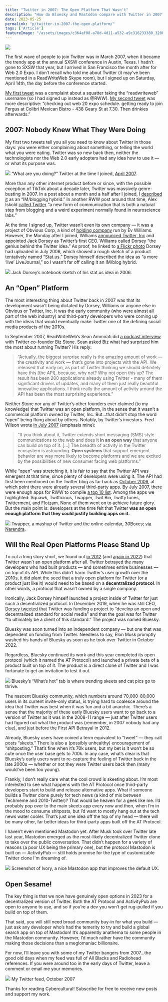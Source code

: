 ```yaml
---
title: "Twitter in 2007: The Open Platform That Wasn't"
description: "How do Bluesky and Mastodon compare with Twitter in 2007? Nobody quite knew what Twitter was back then, yet devs were already building on it."
date: 2023-05-25
permalink: "p/twitter-in-2007-the-open-platform/"
tags: ['Article']
featureImage: "/assets/images/c364af08-a78d-4d11-a532-a9c316233380_3200x1894.jpg"
---
```


![](/assets/images/c364af08-a78d-4d11-a532-a9c316233380_3200x1894.jpg)

The first wave of people to join Twitter was in March 2007, when it became the trendy app at the annual SXSW conference in Austin, Texas. I hadn’t gone to SXSW that year, but I arrived in San Francisco the month after for Web 2.0 Expo. I don’t recall who told me about Twitter (it may’ve been mentioned in a ReadWriteWeb Skype room), but I signed up on Saturday, April 14th, the day before the conference started.

[My first tweet](https://twitter.com/RWW/status/28274971) was a complaint about a squatter taking the “readwriteweb” username (so I had signed up instead as @RWW). [My second tweet](https://twitter.com/RWW/statuses/28366381) was more descriptive: “checking out web 20 expo schedule. getting ready to join Fergus at Colibri Mexican Bistro - 438 Geary St at 7.30. Then drinkies afterwards.”

2007: Nobody Knew What They Were Doing
--------------------------------------

My first two tweets tell you all you need to know about Twitter in those days: you were either complaining about something, or telling the world what you were eating. Twitter was so new back then, neither the technologists nor the Web 2.0 early adopters had any idea how to use it — or what its purpose was.

![](/assets/images/0b892802-1050-4c7e-8ee5-e982553e1580_1910x1544.png)
“What are you doing?” Twitter at the time I joined, [April 2007](https://web.archive.org/web/20070416205745/http://twitter.com:80/).

More than any other internet product before or since, with the possible exception of TikTok about a decade later, Twitter was massively genre-busting in 2007. In a post about a month and a half after I joined, I [described it](https://web.archive.org/web/20070606210555/http://www.readwriteweb.com/archives/amazon_comes_to_twitter.php) as an “IM/blogging hybrid.” In another RWW post around that time, Alex Iskold [called Twitter](https://web.archive.org/web/20070601173750/http://www.readwriteweb.com/archives/evolution_of_communication.php) “a new form of communication that is both a natural step from blogging and a weird experiment normally found in neuroscience labs.”

At the time I signed up, Twitter wasn’t even its own company — it was a project of Obvious Corp, a kind of [holding company](https://web.archive.org/web/20070703203049/http://evhead.com/2006/10/birth-of-obvious-corp_25.asp) run by Ev Williams. However, the Monday after I joined, Williams [announced Twitter, Inc](https://web.archive.org/web/20070702151612/http://blog.obvious.com/2007/04/twitter-inc.html) and appointed Jack Dorsey as Twitter’s first CEO. Williams called Dorsey “the genius behind the Twitter idea.” As proof, he linked to [a Flickr photo](https://flickr.com/photos/jackdorsey/182613360) Dorsey had uploaded in July 2006, which showed a rough sketch of a product tentatively named “Stat.us.” Dorsey himself described the idea as “a more ‘live’ LiveJournal,” so I wasn’t far off calling it an IM/blog hybrid.

![](/assets/images/250961ed-7936-4e9f-99d1-fa2388301223_1536x2048.jpg)
Jack Dorsey’s notebook sketch of his stat.us idea in 2006.

An “Open” Platform
------------------

The most interesting thing about Twitter back in 2007 was that its development wasn’t being dictated by Dorsey, Williams or anyone else in Obvious or Twitter, Inc. It was the early community (who were almost all part of the web industry) and third-party developers who were coming up with the ideas that would eventually make Twitter one of the defining social media products of the 2010s.

In September 2007, ReadWriteWeb’s Sean Ammirati did [a podcast interview](https://web.archive.org/web/20071220074340/http://readwritetalk.com/2007/09/05/biz-stone-co-founder-twitter/) with Twitter co-founder Biz Stone. Sean asked Biz what had surprized him the most about running Twitter? His reply:

> “Actually, the biggest surprise really is the amazing amount of work — the creativity and work — that’s gone into projects with the API. We released that early on, as part of Twitter thinking we should definitely have this \[the API\], because, why not? Why not open this up? The result has been 200 applications already using Twitter - many of them significant drivers of updates, and many of them just really beautiful innovative applications. I think really the amount of activity around the API has been the most surprising experience.”

Neither Stone nor any of Twitter’s other founders ever claimed (to my knowledge) that Twitter was an open platform, in the sense that it wasn’t a commercial platform owned by Twitter, Inc. But…that didn’t stop the word “open” being flung about by others. Notably, by Twitter’s investors. Fred Wilson wrote [in July 2007](https://web.archive.org/web/20070809124923/http://www.unionsquareventures.com/2007/07/twitter.html) (emphasis mine):

> “If you think about it, Twitter extends short messaging (SMS) style communications to the web and does it **in an open way** that anyone can build on top of it. \[…\] The breadth of activity in the Twitter ecosystem is astounding. **Open systems** that support emergent behavior are way more likely to become platforms and we are excited by the possibilities of new consumer facing web platforms.”

While “open” was stretching it, it is fair to say that the Twitter API was emergent at that time, since plenty of developers were using it. The API had first been mentioned on the Twitter blog as far back as [October 2006](https://web.archive.org/web/20070211083814/http://twitter.com/blog/2006/10/twitter-updates.html), at which point there were already several third-party apps. By July 2007, there were enough apps for RWW to compile [a top 10 list](https://web.archive.org/web/20070810012330/http://www.readwriteweb.com/archives/top_10_twitter_apps.php). Among the apps we highlighted: Squawk, Twitticious, Twapper, Twit Bin, TwittyTunes, Twitterment, and Flotzam. None of them went on to achieve future glory. But the main point is: developers at the time felt that Twitter **was an open enough platform that they could justify building apps on it.**

![](/assets/images/a52e0ae2-fd9c-4bcb-ada2-f330552ec7da_1536x2048.jpg)
Twapper, a mashup of Twitter and the online calendar, 30Boxes; [via Narendra](https://www.flickr.com/photos/narendra/417794800).

Will the Real Open Platforms Please Stand Up
--------------------------------------------

To cut a long story short, we found out [in 2012](https://www.theverge.com/2012/7/9/3135406/twitter-api-open-closed-facebook-walled-garden) (and [again in 2022](https://thenewstack.io/twitter-turmoil-we-need-an-open-protocol-for-public-discourse/)) that Twitter wasn’t an open platform after all. Twitter betrayed the many developers who had built products — and sometimes entire businesses — on top of its API. While this didn’t harm Twitter’s user growth over the 2010s, it did plant the seed that a truly open platform for Twitter (or a product just like it) would need to be based on a **decentralized protocol**. In other words, a protocol that wasn’t owned by a single company.

Ironically, Jack Dorsey himself launched a project inside of Twitter for just such a decentralized protocol. In December 2019, when he was still CEO, [Dorsey tweeted](https://twitter.com/jack/status/1204766078468911106) that Twitter was funding a project to “develop an open and decentralized standard for social media” and that the goal was for Twitter “to ultimately be a client of this standard.” The project was named Bluesky.

Bluesky was soon turned into an independent company — but one that was dependent on funding from Twitter. Needless to say, Elon Musk promptly washed his hands of Bluesky as soon as he took over Twitter in October 2022.

Regardless, Bluesky continued its work and this year completed its open protocol (which it named the AT Protocol) and launched a private beta of a product built on top of it. The product is a direct clone of Twitter and I was fortunate to get an invitation to test it out.

![](/assets/images/feaa805c-320d-4f31-a1c5-c7b4708abb53_1692x1396.jpg)
Bluesky’s “What’s hot” tab is where trending skeets and cat pics go to thrive.

The nascent Bluesky community, which numbers around 70,000-80,000 users in its current invite-only status, is trying hard to coalesce around the idea that Twitter was best when it was fun and a bit anarchic. There’s a sense that the majority of these early Bluesky users want to go back to a version of Twitter as it was in the 2008-11 range — just after Twitter users had figured out what the product was (remember, in 2007 nobody had any clue), and just before the First API Betrayal in 2012.

Already, Bluesky users have coined a term equivalent to “tweet” — they call posts “skeets.” There is also a (possibly unhealthy) encouragement of “shitposting.” That’s fine when it’s 70k users, but my bet is it won’t be so cute once the user base gets to 700k. In any case, what’s clear is that Bluesky’s early users want to re-capture the feeling of Twitter back in the late 2000s — whether or not they were Twitter users back then (many would’ve been too young).

Frankly, I don’t really care what the cool crowd is skeeting about. I’m most interested to see what happens with the AT Protocol once third-party developers start to build and release alternative apps. What if someone builds a Twitter clone purely for tech news (a kind of mix between Techmeme and 2010-Twitter)? That would be heaven for a geek like me. I’d probably pop over to the main skeets app every now and then, when I’m in the mood to consume shitposts, but I’d want to mostly hang out at the tech news water cooler. That’s just one idea off the top of my head — there will be many other, far better ideas for third-party apps built off the AT Protocol.

I haven’t even mentioned Mastodon yet. After Musk took over Twitter late last year, Mastodon emerged as the most-likely decentralized Twitter clone to take over the public conversation. That didn’t happen for a variety of reasons (a poor UX being the primary one), but the protocol Mastodon is built on — ActivityPub — still holds promise for the type of customizable Twitter clone I'm dreaming of.

![](/assets/images/fe53b3ca-4b2b-4981-acb0-7624ceb2e544_828x1792.jpg)
Screenshot of Ivory, a nice Mastodon app that improves the default UX.

Open Sesame!
------------

The key thing is that we now have genuinely open options in 2023 for a decentralized version of Twitter. Both the AT Protocol and ActivityPub are open to anyone to use, and so if you’re a dev you won’t get rug-pulled if you build on top of them.

That said, you will still need broad community buy-in for what you build — just ask any developer who’s had the temerity to try and build a global search app on top of Mastodon! It’s apparently anathema to some people in the Mastodon community. However, I’d much rather have the community making those decisions than a meglomaniac billionaire.

For now, I’ll leave you with some of my Twitter bangers from 2007…the good old days when my feed was full of All Blacks and Radiohead references. If you were around too in the early days of Twitter, leave a comment or email me your memories.

![](/assets/images/dc8a0c42-b5a4-4f94-89b8-c520f9593621_1782x1810.png)
My Twitter feed, October 2007

Thanks for reading Cybercultural! Subscribe for free to receive new posts and support my work.